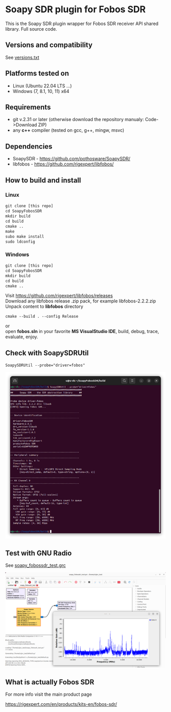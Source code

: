 # Soapy SDR plugin for Fobos SDR

This is the Soapy SDR plugin wrapper for Fobos SDR receiver API shared library. Full source code.


## Versions and compatibility

See [versions.txt](versions.txt)

## Platforms tested on

- Linux (Ubuntu 22.04 LTS ...)
- Windows (7, 8.1, 10, 11) x64

## Requirements

- git v.2.31 or later (otherwise download the repository manualy: Code->Download ZIP)
- any **c++** compiler (tested on gcc, g++, mingw, msvc) 

## Dependencies

* SoapySDR - https://github.com/pothosware/SoapySDR/
* libfobos - https://github.com/rigexpert/libfobos/

## How to build and install

### Linux
```
git clone [this repo]
cd SoapyFobosSDR
mkdir build
cd build
cmake ..
make
subo make install
sudo ldconfig
```
### Windows
```
git clone [this repo]
cd SoapyFobosSDR
mkdir build
cd build
cmake ..
```
Visit https://github.com/rigexpert/libfobos/releases<br />
Download any libfobos release .zip pack, for example  libfobos-2.2.2.zip<br />
Unpack content to **libfobos** directory<br />
```
cmake --build . --config Release
```
or<br />
open **fobos.sln** in your favorite **MS VisualStudio IDE**, build, debug, trace, evaluate, enjoy.<br />

## Check with SoapySDRUtil
```
SoapySDRUtil --probe="driver=fobos"
```

<img src="./showimg/Screenshot001.png" scale="100%"/><br />

## Test with GNU Radio

See [soapy_fobossdr_test.grc](test/soapy_fobossdr_test.grc)

<img src="./showimg/Screenshot002.png" scale="100%"/><br />


## What is actually Fobos SDR

For more info visit the main product page

https://rigexpert.com/en/products/kits-en/fobos-sdr/
